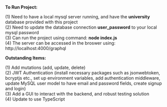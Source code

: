 **To Run Project:**<br/>

(1) Need to have a local mysql server running, and have the **university** database provided with this project<br/>
(2) Need to update the database connection **user_password** to your local mysql password<br/>
(3) Can run the project using command: **node index.js**<br/>
(4) The server can be accessed in the broswer using: http://localhost:4000/graphql<br/>

**Outstanding Items:**<br/>

(1) Add mutations (add, update, delete)<br/>
(2) JWT Authentication (install necessary packages such as jsonwebtoken, bcryptjs etc., set up environment variables, add authentication middleware, update MySQL user model to have email and password fields, create signup and login)<br/>
(3) Add a GUI to interact with the backend, and robust testing solution<br/>
(4) Update to use TypeScript<br/>
